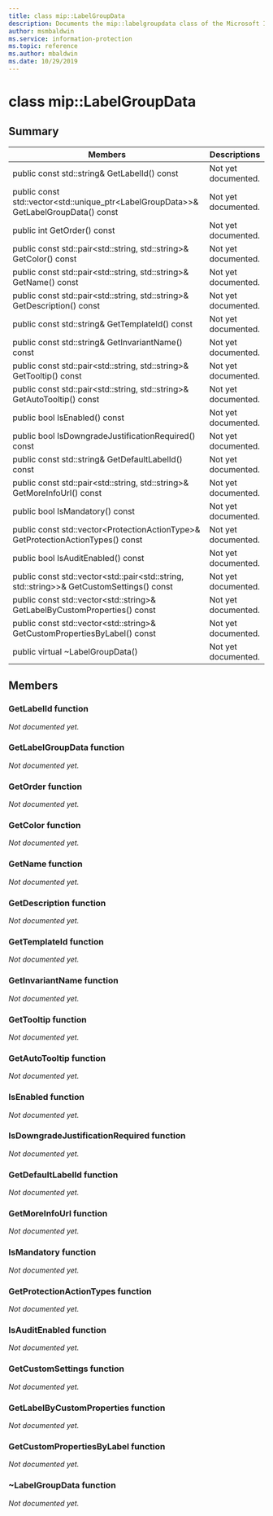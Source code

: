 ```yaml
---
title: class mip::LabelGroupData 
description: Documents the mip::labelgroupdata class of the Microsoft Information Protection (MIP) SDK.
author: msmbaldwin
ms.service: information-protection
ms.topic: reference
ms.author: mbaldwin
ms.date: 10/29/2019
---
```


# class mip::LabelGroupData 
  
## Summary
 Members                        | Descriptions                                
--------------------------------|---------------------------------------------
public const std::string& GetLabelId() const  | Not yet documented.
public const std::vector\<std::unique_ptr\<LabelGroupData\>\>& GetLabelGroupData() const  | Not yet documented.
public int GetOrder() const  | Not yet documented.
public const std::pair\<std::string, std::string\>& GetColor() const  | Not yet documented.
public const std::pair\<std::string, std::string\>& GetName() const  | Not yet documented.
public const std::pair\<std::string, std::string\>& GetDescription() const  | Not yet documented.
public const std::string& GetTemplateId() const  | Not yet documented.
public const std::string& GetInvariantName() const  | Not yet documented.
public const std::pair\<std::string, std::string\>& GetTooltip() const  | Not yet documented.
public const std::pair\<std::string, std::string\>& GetAutoTooltip() const  | Not yet documented.
public bool IsEnabled() const  | Not yet documented.
public bool IsDowngradeJustificationRequired() const  | Not yet documented.
public const std::string& GetDefaultLabelId() const  | Not yet documented.
public const std::pair\<std::string, std::string\>& GetMoreInfoUrl() const  | Not yet documented.
public bool IsMandatory() const  | Not yet documented.
public const std::vector\<ProtectionActionType\>& GetProtectionActionTypes() const  | Not yet documented.
public bool IsAuditEnabled() const  | Not yet documented.
public const std::vector\<std::pair\<std::string, std::string\>\>& GetCustomSettings() const  | Not yet documented.
public const std::vector\<std::string\>& GetLabelByCustomProperties() const  | Not yet documented.
public const std::vector\<std::string\>& GetCustomPropertiesByLabel() const  | Not yet documented.
public virtual ~LabelGroupData()  | Not yet documented.
  
## Members
  
### GetLabelId function
_Not documented yet._

  
### GetLabelGroupData function
_Not documented yet._

  
### GetOrder function
_Not documented yet._

  
### GetColor function
_Not documented yet._

  
### GetName function
_Not documented yet._

  
### GetDescription function
_Not documented yet._

  
### GetTemplateId function
_Not documented yet._

  
### GetInvariantName function
_Not documented yet._

  
### GetTooltip function
_Not documented yet._

  
### GetAutoTooltip function
_Not documented yet._

  
### IsEnabled function
_Not documented yet._

  
### IsDowngradeJustificationRequired function
_Not documented yet._

  
### GetDefaultLabelId function
_Not documented yet._

  
### GetMoreInfoUrl function
_Not documented yet._

  
### IsMandatory function
_Not documented yet._

  
### GetProtectionActionTypes function
_Not documented yet._

  
### IsAuditEnabled function
_Not documented yet._

  
### GetCustomSettings function
_Not documented yet._

  
### GetLabelByCustomProperties function
_Not documented yet._

  
### GetCustomPropertiesByLabel function
_Not documented yet._

  
### ~LabelGroupData function
_Not documented yet._
